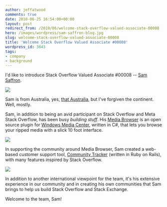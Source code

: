 ```yaml
---
author: jeffatwood
comments: true
date: 2010-06-25 16:54:00+00:00
layout: post
redirect_from: /2010/06/welcome-stack-overflow-valued-associate-00008
hero: /images/wordpress/sam-saffron-blog.jpg
slug: welcome-stack-overflow-valued-associate-00008
title: 'Welcome Stack Overflow Valued Associate #00008'
wordpress_id: 3843
tags:
- company
- background
---
```



I'd like to introduce Stack Overflow Valued Associate #00008 -- [Sam Saffron](http://stackoverflow.com/users/17174/sam-saffron).



![](/blog/images/wordpress/sam-saffron-blog.jpg)



Sam is from Australia, yes, [that Australia](http://blog.stackoverflow.com/2009/02/new-question-answer-rate-limits/), but I've forgiven the continent. Well, mostly.



Sam, in addition to being an avid participant on Stack Overflow and Meta Stack Overflow, has been busy _building stuff_. His [Media Browser](http://www.mediabrowser.tv/) is an open source plugin for [Windows Media Center](http://www.microsoft.com/windows/windows-media-center/get-started/default.aspx), written in C#, that lets you browse your ripped media with a slick 10 foot interface.



[![](http://blog.stackoverflow.com/wp-content/uploads/media-browser.jpg)](http://www.mediabrowser.tv/)



In supporting the community around Media Browser, Sam created a web-based customer support tool, [Community Tracker](http://community-tracker.com/) (written in Ruby on Rails), with many features inspired by Stack Overflow.



[![](http://blog.stackoverflow.com/wp-content/uploads/community-tracker.png)](http://meta.community-tracker.com/)



In addition to another international viewpoint for the team, it's his extensive experience in our community and in creating his own communities that Sam brings to help us build Stack Overflow and Stack Exchange.



Welcome to the team, Sam! 

